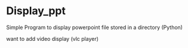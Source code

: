 # Display_ppt
Simple Program to display powerpoint file stored in a directory (Python)

want to add video display (vlc player)

